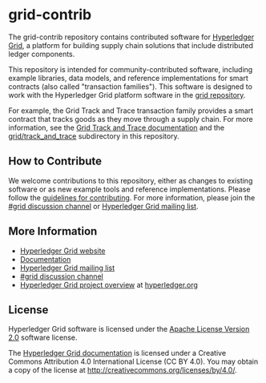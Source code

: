 # grid-contrib

The grid-contrib repository contains contributed software for
[Hyperledger Grid](https://grid.hyperledger.org), a platform for building
supply chain solutions that include distributed ledger components.

This repository is intended for community-contributed software, including
example libraries, data models, and reference implementations for smart
contracts (also called "transaction families"). This software is designed to
work with the Hyperledger Grid platform software in the [grid
repository](https://github.com/hyperledger/grid).

For example, the Grid Track and Trace transaction family provides a smart
contract that tracks goods as they move through a supply chain. For more
information, see the [Grid Track and Trace
documentation](https://grid.hyperledger.org/docs/grid/nightly/master/transaction_family_specifications/grid_track_and_trace_family_specification.html)
and the
[grid/track_and_trace](https://github.com/hyperledger/grid-contrib/tree/master/track_and_trace)
subdirectory in this repository.


## How to Contribute

We welcome contributions to this repository, either as changes to existing
software or as new example tools and reference implementations. Please follow
the [guidelines for
contributing](https://grid.hyperledger.org/community/contributing/). For more
information, please join the [#grid discussion
channel](https://chat.hyperledger.org/channel/grid) or [Hyperledger Grid
mailing list](https://lists.hyperledger.org/g/grid).


## More Information

- [Hyperledger Grid website](https://grid.hyperledger.org)
- [Documentation](https://grid.hyperledger.org/docs/grid/nightly/master/)
- [Hyperledger Grid mailing list](https://lists.hyperledger.org/g/grid)
- [#grid discussion channel](https://chat.hyperledger.org/channel/grid)
- [Hyperledger Grid project overview](https://www.hyperledger.org/projects/grid)
  at [hyperledger.org](https://www.hyperledger.org)


## License

Hyperledger Grid software is licensed under the [Apache License Version
2.0](LICENSE) software license.

The [Hyperledger Grid
documentation](https://github.com/hyperledger/grid/tree/master/docs)
is licensed under a Creative Commons Attribution 4.0 International License
(CC BY 4.0). You may obtain a copy of the license at
<http://creativecommons.org/licenses/by/4.0/>.
